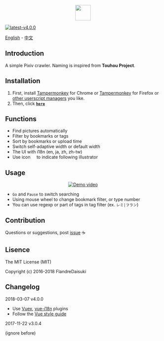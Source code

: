 <p align="center"><a href="https://github.com/FlandreDaisuki/Patchouli" target="_blank"><img width="50"src="https://i.imgur.com/VwoYc5w.png"></a></p>

[![latest-v4.0.0](https://img.shields.io/badge/latest-v4.0.0-blue.svg)](#)

[English](./README.en.md) - [中文](./README.md)

## Introduction

A simple Pixiv crawler. Naming is inspired from **Touhou Project**.

## Installation

1. First, install [Tampermonkey](https://chrome.google.com/webstore/detail/tampermonkey/dhdgffkkebhmkfjojejmpbldmpobfkfo) for Chrome or [Tampermonkey](https://addons.mozilla.org/zh-TW/firefox/addon/tampermonkey/) for Firefox or [other userscript managers](https://greasyfork.org/help/installing-user-scripts) you like.
2. Then, click [**`here`**](https://rawgit.com/FlandreDaisuki/Patchouli/master/dist/patchouli.user.js)

## Functions

- Find pictures automatically
- Filter by bookmarks or tags
- Sort by bookmarks or upload time
- Switch self-adaptive width or default width
- The UI with i18n (en, ja, zh, zh-tw)
- Use icon <img src="https://cdnjs.cloudflare.com/ajax/libs/simple-icons/3.0.1/rss.svg" width="12"> to indicate following illustrator

## Usage

<p align="center">
  <a href="https://www.youtube.com/watch?v=SbguITWTW0Y" target="_blank">
    <img src="https://img.youtube.com/vi/SbguITWTW0Y/0.jpg" alt="Demo video"/>
  </a>
</p>

- `Go` and `Pause` to switch searching
- Using mouse wheel to change bookmark filter, or type number
- You can use regexp or part of tags in tag filter (ex. `レミ|フラン`)

## Contribution

Questions or suggestions, post [issue](https://github.com/FlandreDaisuki/Patchouli/issues) :coffee:

## Lisence

The MIT License (MIT)

Copyright (c) 2016-2018 FlandreDaisuki

## Changelog

2018-03-07 v4.0.0

- Use [Vuex](https://github.com/vuejs/vuex), [vue-i18n](https://github.com/kazupon/vue-i18n) plugins
- Follow the [Vue style guide](https://vuejs.org/v2/style-guide/)

2017-11-22 v3.0.4

(ignore before)
